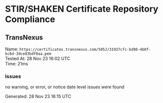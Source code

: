 # STIR/SHAKEN Certificate Repository Compliance

## TransNexus

Name: `https://certificates.transnexus.com/505J/31937cfc-bd96-4b0f-bc6d-3dce83bdf0aa.pem`\
Tested At: 28 Nov 23 16:02 UTC\
Time: 21ms

### Issues

no warning, or error, or notice date level issues were found

Generated: 28 Nov 23 16:15 UTC